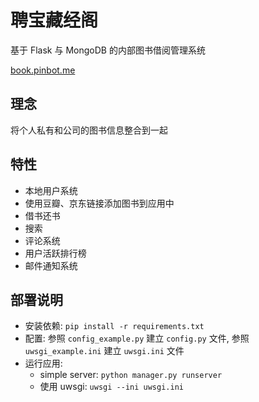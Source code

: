 聘宝藏经阁
=========

基于 Flask 与 MongoDB 的内部图书借阅管理系统

[book.pinbot.me](http://book.pinbot.me/)

## 理念

将个人私有和公司的图书信息整合到一起

## 特性

- 本地用户系统
- 使用豆瓣、京东链接添加图书到应用中
- 借书还书
- 搜索
- 评论系统
- 用户活跃排行榜
- 邮件通知系统

## 部署说明

- 安装依赖: `pip install -r requirements.txt`
- 配置: 参照 `config_example.py` 建立 `config.py` 文件, 参照 `uwsgi_example.ini` 建立 `uwsgi.ini` 文件
- 运行应用:
    - simple server: `python manager.py runserver`
    - 使用 uwsgi: `uwsgi --ini uwsgi.ini`


